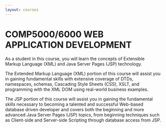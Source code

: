 ```yaml
---
layout: courses
---
```


# COMP5000/6000 WEB APPLICATION DEVELOPMENT

As a student in this course, you will learn the concepts of Extensible
Markup Language (XML) and Java Server Pages (JSP) technology.

The Extended Markup Language (XML) portion of this course will assist
you in gaining fundamental skills with extensive coverage of DTDs,
namespaces, schemas, Cascading Style Sheets (CSS), XSLT, and
programming with the XML DOM using real-world business examples.

The JSP portion of this course will assist you in gaining the
fundamental skills necessary to becoming a talented and successful
Web-based database driven developer and covers both the beginning and
more advanced Java Server Pages (JSP) topics, from beginning
techniques such as Client-side and Server-side Scripting through
database access from JSP.
